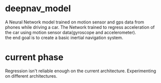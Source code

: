 # deepnav_model

A Neural Network model trained on motion sensor and gps data from phones while driving a car.
The Network trained to regress acceleration of the car using motion sensor data(gyroscope and accelerometer).  
the end goal is to create a basic inertial navigation system.

# current phase  
Regression isn't reliable enough on the current architecture. Experimenting on different architectures.
